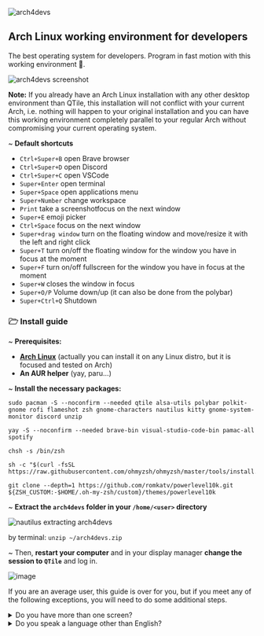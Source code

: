 ![arch4devs](https://github.com/SoyAlejandroCalixto/arch4devs/assets/97924741/1f3a8d30-c0eb-472a-9637-ec241b383d61)

## Arch Linux working environment for developers

The best operating system for developers. Program in fast motion with this working environment 🚀.

![arch4devs screenshot](https://github.com/SoyAlejandroCalixto/arch4devs/assets/97924741/dd3aba29-59d5-4c2d-a334-5e3cf40ee08b)

**Note:** If you already have an Arch Linux installation with any other desktop environment than QTile, this installation will not conflict with your current Arch, i.e. nothing will happen to your original installation and you can have this working environment completely parallel to your regular Arch without compromising your current operating system.

~ **Default shortcuts**

* ```Ctrl+Super+B``` open Brave browser
* ```Ctrl+Super+D``` open Discord
* ```Ctrl+Super+C``` open VSCode
* ```Super+Enter``` open terminal
* ```Super+Space``` open applications menu
* ```Super+Number``` change workspace
* ```Print``` take a screenshotfocus on the next window
* ```Super+E``` emoji picker
* ```Ctrl+Space``` focus on the next window
* ```Super+drag window``` turn on the floating window and move/resize it with the left and right click
* ```Super+T``` turn on/off the floating window for the window you have in focus at the moment
* ```Super+F``` turn on/off fullscreen for the window you have in focus at the moment
* ```Super+W``` closes the window in focus
* ```Super+O/P``` Volume down/up (it can also be done from the polybar)
* ```Super+Ctrl+Q``` Shutdown

### 🗁 Install guide

~ **Prerequisites:**
* **[Arch Linux](https://wiki.archlinux.org/title/Installation_guide)** (actually you can install it on any Linux distro, but it is focused and tested on Arch)
* **An AUR helper** (yay, paru...)

~ **Install the necessary packages:**
~~~
sudo pacman -S --noconfirm --needed qtile alsa-utils polybar polkit-gnome rofi flameshot zsh gnome-characters nautilus kitty gnome-system-monitor discord unzip

yay -S --noconfirm --needed brave-bin visual-studio-code-bin pamac-all spotify

chsh -s /bin/zsh

sh -c "$(curl -fsSL https://raw.githubusercontent.com/ohmyzsh/ohmyzsh/master/tools/install.sh)"

git clone --depth=1 https://github.com/romkatv/powerlevel10k.git ${ZSH_CUSTOM:-$HOME/.oh-my-zsh/custom}/themes/powerlevel10k
~~~

~ **Extract the ```arch4devs``` folder in your ```/home/<user>``` directory**

![nautilus extracting arch4devs](https://github.com/SoyAlejandroCalixto/arch4devs/assets/97924741/426706b6-b829-4986-9890-753a75249b1f)

by terminal: ```unzip ~/arch4devs.zip```

~ Then, **restart your computer** and in your display manager **change the session to ```QTile```** and log in.

![image](https://github.com/SoyAlejandroCalixto/arch4devs/assets/97924741/e8abd385-ce3a-4ab3-a990-5891678c15be)

If you are an average user, this guide is over for you, but if you meet any of the following exceptions, you will need to do some additional steps.

<details>
<summary>Do you have more than one screen?</summary>
  
If you have a second screen, you must modify these 3 files:

Go to ```~/.config/qtile/autostart.sh``` and replace the text there with the following:
~~~
#!/bin/sh
polybar leftbar &
polybar rightbar &
/usr/lib/polkit-gnome/polkit-gnome-authentication-agent-1 &
~~~

Go to ```~/.config/qtile/config.py``` and replace the Python list named ```screens``` with this one:
~~~
screens = [
    Screen(
        wallpaper='~/.local/share/backgrounds/2023-12-01-09-08-12-2023-10-23-21-38-20-image (4).png',
        wallpaper_mode='stretch',
    ),
    Screen(
        wallpaper='~/.local/share/backgrounds/2023-12-01-09-08-12-2023-10-23-21-38-20-image (4).png',
        wallpaper_mode='stretch',
    ),
]
~~~

Go to ```~/.config/polybar/config.ini``` and look for the part that says:
~~~
[bar/rightbar]
monitor = HDMI-1
~~~
and in the ```monitor``` property change ```HDMI-1``` by the connector that you have, i.e. if you use **Display Port** you should put ```DP-1```, if you use DVI-D you should put ```DVI-D-1```, and if you use HDMI you can leave it as it is in ```HDMI-1```.

**Restart the computer.**
</details>

<details>
<summary>Do you speak a language other than English?</summary>

To change the language of certain elements that polybar has, go to ```~/.config/polybar/config.ini``` and look where it says:
~~~
[bar/leftbar]
# locale = es_ES.UTF-8
~~~

uncomment the line with the ```#``` and put the value you want, for example, ```es_ES.utf-8``` would set the language to Spanish.

**Restart the computer.**
</details>
